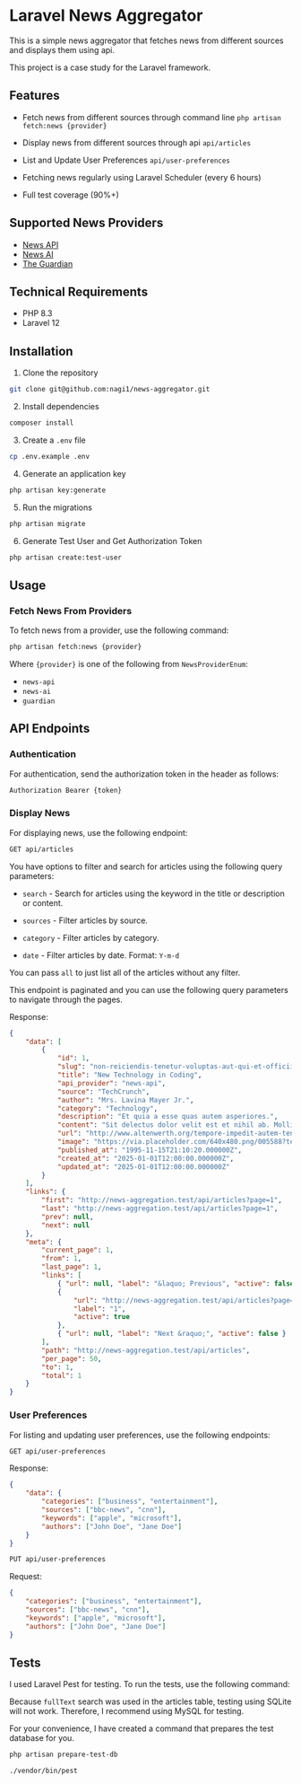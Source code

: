 # Laravel News Aggregator

This is a simple news aggregator that fetches news from different sources and displays them using api.

This project is a case study for the Laravel framework.

## Features

-   Fetch news from different sources through command line `php artisan fetch:news {provider}`

-   Display news from different sources through api `api/articles`

-   List and Update User Preferences `api/user-preferences`

-   Fetching news regularly using Laravel Scheduler (every 6 hours)

-   Full test coverage (90%+)

## Supported News Providers

-   [News API](https://newsapi.org/)
-   [News AI](https://newsapi.ai/documentation?tab=searchArticles)
-   [The Guardian](https://open-platform.theguardian.com/documentation/search)

## Technical Requirements

-   PHP 8.3
-   Laravel 12

## Installation

1. Clone the repository

```bash
git clone git@github.com:nagi1/news-aggregator.git
```

2. Install dependencies

```bash
composer install
```

3. Create a `.env` file

```bash
cp .env.example .env
```

4. Generate an application key

```bash
php artisan key:generate
```

5. Run the migrations

```bash
php artisan migrate
```

6. Generate Test User and Get Authorization Token

```bash
php artisan create:test-user
```

## Usage

### Fetch News From Providers

To fetch news from a provider, use the following command:

```bash
php artisan fetch:news {provider}
```

Where `{provider}` is one of the following from `NewsProviderEnum`:

-   `news-api`
-   `news-ai`
-   `guardian`

## API Endpoints

### Authentication

For authentication, send the authorization token in the header as follows:

```bash
Authorization Bearer {token}
```

### Display News

For displaying news, use the following endpoint:

```bash
GET api/articles
```

You have options to filter and search for articles using the following query parameters:

-   `search` - Search for articles using the keyword in the title or description or content.

-   `sources` - Filter articles by source.

-   `category` - Filter articles by category.

-   `date` - Filter articles by date. Format: `Y-m-d`

You can pass `all` to just list all of the articles without any filter.

This endpoint is paginated and you can use the following query parameters to navigate through the pages.

Response:

```json
{
    "data": [
        {
            "id": 1,
            "slug": "non-reiciendis-tenetur-voluptas-aut-qui-et-officiis",
            "title": "New Technology in Coding",
            "api_provider": "news-api",
            "source": "TechCrunch",
            "author": "Mrs. Lavina Mayer Jr.",
            "category": "Technology",
            "description": "Et quia a esse quas autem asperiores.",
            "content": "Sit delectus dolor velit est et nihil ab. Mollitia quod sint id dignissimos ut quo ipsam. Ut sunt sit officia commodi et facilis. Exercitationem sint aut aut. Quia et omnis et fugiat.",
            "url": "http://www.altenwerth.org/tempore-impedit-autem-tenetur-aspernatur-dignissimos-velit-aspernatur-eum",
            "image": "https://via.placeholder.com/640x480.png/005588?text=harum",
            "published_at": "1995-11-15T21:10:20.000000Z",
            "created_at": "2025-01-01T12:00:00.000000Z",
            "updated_at": "2025-01-01T12:00:00.000000Z"
        }
    ],
    "links": {
        "first": "http://news-aggregation.test/api/articles?page=1",
        "last": "http://news-aggregation.test/api/articles?page=1",
        "prev": null,
        "next": null
    },
    "meta": {
        "current_page": 1,
        "from": 1,
        "last_page": 1,
        "links": [
            { "url": null, "label": "&laquo; Previous", "active": false },
            {
                "url": "http://news-aggregation.test/api/articles?page=1",
                "label": "1",
                "active": true
            },
            { "url": null, "label": "Next &raquo;", "active": false }
        ],
        "path": "http://news-aggregation.test/api/articles",
        "per_page": 50,
        "to": 1,
        "total": 1
    }
}
```

### User Preferences

For listing and updating user preferences, use the following endpoints:

```bash
GET api/user-preferences
```

Response:

```json
{
    "data": {
        "categories": ["business", "entertainment"],
        "sources": ["bbc-news", "cnn"],
        "keywords": ["apple", "microsoft"],
        "authors": ["John Doe", "Jane Doe"]
    }
}
```

```bash
PUT api/user-preferences
```

Request:

```json
{
    "categories": ["business", "entertainment"],
    "sources": ["bbc-news", "cnn"],
    "keywords": ["apple", "microsoft"],
    "authors": ["John Doe", "Jane Doe"]
}
```

## Tests

I used Laravel Pest for testing. To run the tests, use the following command:

Because `fullText` search was used in the articles table, testing using SQLite will not work. Therefore, I recommend using MySQL for testing.

For your convenience, I have created a command that prepares the test database for you.

```bash
php artisan prepare-test-db
```

```bash
./vendor/bin/pest
```
